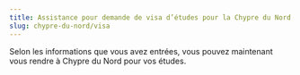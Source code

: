 ```yaml
---
title: Assistance pour demande de visa d’études pour la Chypre du Nord
slug: chypre-du-nord/visa
---
```

Selon les informations que vous avez entrées, vous pouvez maintenant vous rendre à Chypre du Nord pour vos études.
